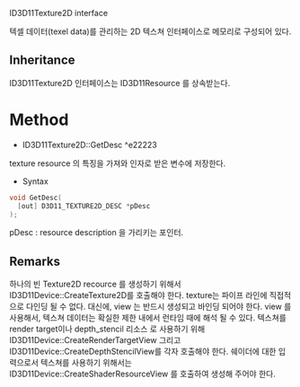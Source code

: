 ID3D11Texture2D interface

텍셀 데이터(texel data)를 관리하는 2D 텍스쳐 인터페이스로 메모리로 구성되어 있다.

## Inheritance

 ID3D11Texture2D 인터페이스는 ID3D11Resource 를 상속받는다.

# Method

- ID3D11Texture2D::GetDesc ^e22223

texture resource 의 특징을 가져와 인자로 받은 변수에 저장한다.

- Syntax
```c++
void GetDesc(
  [out] D3D11_TEXTURE2D_DESC *pDesc
);
```
pDesc : resource description 을 가리키는 포인터.


## Remarks

하나의 빈 Texture2D recource 를 생성하기 위해서  ID3D11Device::CreateTexture2D를 호출해야 한다. 
texture는 파이프 라인에 직접적으로 다인딩 될 수 없다. 대신에, view 는 반드시 생성되고 바인딩 되어야 한다. view 를 사용해서, 텍스쳐 데이터는 확실한 제한 내에서 런타임 때에 해석 될 수 있다. 텍스쳐를 render target이나 depth_stencil 리소스 로 사용하기 위해 ID3D11Device::CreateRenderTargetView 그리고 ID3D11Device::CreateDepthStencilView를 각자 호출해야 한다. 쉐이더에 대한 입력으로서 텍스쳐를 사용하기 위해서는 ID3D11Device::CreateShaderResourceView 를 호출하여 생성해 주어야 한다.

